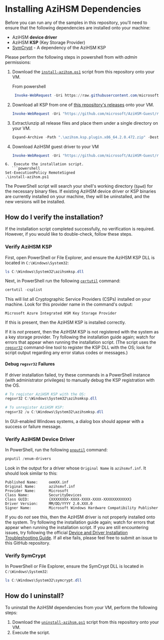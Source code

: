 # Installing AziHSM Dependencies

Before you can run any of the samples in this repository, you'll need to ensure that the following dependencies are installed onto your machine:

* AziHSM **device driver**
* AziHSM **KSP** (Key Storage Provider)
* [SymCrypt](https://github.com/microsoft/SymCrypt) - A dependency of the AziHSM KSP

Please perform the following steps in powershell from with *admin* permissions:

1. Download the [`install-azihsm.ps1`](../scripts/install-azihsm.ps1) script from this repository onto your VM.

   From powershell
   ``` powershell
    Invoke-WebRequest -Uri https://raw.githubusercontent.com/microsoft/AziHSM-Guest/main/tools/install-azihsm.ps1  -OutFile .\install-azihsm.ps1
   ```
    
3. Download all KSP from one of [this repository's releases](https://github.com/microsoft/AziHSM-Guest/releases) onto your VM.
    ``` powershell
    Invoke-WebRequest -Uri "https://github.com/microsoft/AziHSM-Guest/releases/download/v0.1.0/azihsm.ksp.plugin.x86_64.2.0.472.zip" -OutFile ".\azihsm.ksp.plugin.x86_64.2.0.472.zip"
    ```
4. Extract/unzip all release files and place them under a single directory on your VM.
   ```powershell
   Expand-Archive -Path ".\azihsm.ksp.plugin.x86_64.2.0.472.zip" -DestinationPath "." -Force
   ```
5. Download AziHSM guest driver to your VM
   ```powershell
   Invoke-WebRequest -Uri "https://github.com/microsoft/AziHSM-Guest/releases/download/v0.1.0/azihsm.windows.vf.driver.x86_64.2.0.486.nupkg" -OutFile ".\azihsm.windows.vf.driver.x86_64.2.0.486.nupkg"
```
6.  Execute the installation script.
   ```powershell
Set-ExecutionPolicy RemoteSigned
.\install-azihsm.ps1
```

The PowerShell script will search your shell's working directory (`$pwd`) for the necessary binary files.
If existing AziHSM device driver or KSP binaries are currently installed on your machine, they will be uninstalled, and the new versions will be installed.

## How do I verify the installation?

If the installation script completed successfully, no verification is required.
However, if you would like to double-check, follow these steps.

### Verify AziHSM KSP

First, open PowerShell or File Explorer, and ensure the AziHSM KSP DLL is located in `C:\Windows\System32`:

```powershell
ls C:\Windows\System32\azihsmksp.dll
```

Next, in PowerShell run the following [`certutil`](https://learn.microsoft.com/en-us/windows-server/administration/windows-commands/certutil) command:

```powershell
certutil -csplist
```

This will list all Cryptographic Service Providers (CSPs) installed on your machine.
Look for this provider name in the command's output:

```
Microsoft Azure Integrated HSM Key Storage Provider
```

If this is present, then the AziHSM KSP is installed correctly.

If it is *not* present, then the AziHSM KSP is not registered with the system as a key storage provider.
Try following the installation guide again; watch for errors that appear when running the installation script.
(The script uses the [`regsvr32`](https://learn.microsoft.com/en-us/windows-server/administration/windows-commands/regsvr32) command-line tool to register the KSP DLL with the OS; look for script output regarding any error status codes or messages.)

#### Debug `regsvr32` Failures

If driver installation failed, try these commands in a PowerShell instance (with administrator privileges) to manually debug the KSP registration with the OS.

```powershell
# To register AziHSM KSP with the OS:
regsvr32 C:\Windows\System32\azihsmksp.dll

# To unregister AziHSM KSP:
regsvr32 /u C:\Windows\System32\azihsmksp.dll
```

In GUI-enabled Windows systems, a dialog box should appear with a success or failure message.

### Verify AziHSM Device Driver

In PowerShell, run the following [`pnputil`](https://learn.microsoft.com/en-us/windows-server/administration/windows-commands/pnputil) command:

```powershell
pnputil /enum-drivers
```

Look in the output for a driver whose `Original Name` is `azihsmvf.inf`.
It should look similar to this:

```
Published Name:     oemXX.inf
Original Name:      azihsmvf.inf
Provider Name:      Microsoft
Class Name:         SecurityDevices
Class GUID:         {XXXXXXXX-XXXX-XXXX-XXXX-XXXXXXXXXXXX}
Driver Version:     MM/DD/YYYY 2.0.XXX.0
Signer Name:        Microsoft Windows Hardware Compatibility Publisher
```

If you do *not* see this, then the AziHSM driver is not properly installed onto the system.
Try following the installation guide again; watch for errors that appear when running the installation script.
If you are still encountering issues, try following the official [Device and Driver Installation Troubleshooting Guide](https://learn.microsoft.com/en-us/windows-hardware/drivers/install/troubleshooting-device-and-driver-installations).
If all else fails, please feel free to submit an issue to this GitHub repository.

### Verify SymCrypt

In PowerShell or File Explorer, ensure the SymCrypt DLL is located in `C:\Windows\System32`:

```powershell
ls C:\Windows\System32\symcrypt.dll
```

## How do I uninstall?

To uninstall the AziHSM dependencies from your VM, perform the following steps:

1. Download the [`uninstall-azihsm.ps1`](../scripts/uninstall-azihsm.ps1) script from this repository onto your VM.
2. Execute the script.

